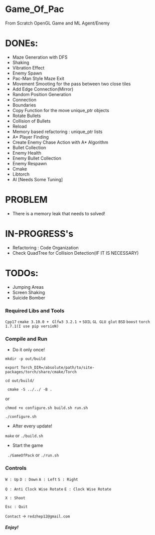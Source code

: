 # Game_Of_Pac
From Scratch OpenGL Game and ML Agent/Enemy 

# DONEs:
- Maze Generation with DFS 
- Shaking 
- Vibration Effect 
- Enemy Spawn 
- Pac-Man Style Maze Exit 
- Movement Smooting for the pass between two close tiles 
- Add Edge Connection(Mirror) 
- Random Position Generation
- Connection 
- Boundaries 
- Copy Function for the move unique_ptr objects 
- Rotate Bullets 
- Collision of Bullets 
- Reload 
- Memory based refactoring : unique_ptr lists
- A* Player Finding 
- Create Enemy Chase Action with A* Algorithm
- Bullet Collection 
- Enemy Health 
- Enemy Bullet Collection 
- Enemy Respawn 
- Cmake
- Libtorch
- AI [Needs Some Tuning]

# PROBLEM
- There is a memory leak that needs to solved!

# IN-PROGRESS's
- Refactoring : Code Organization 
- Check QuadTree for Collision Detection(IF IT IS NECESSARY)

# TODOs:
- Jumping Areas 
- Screen Shaking
- Suicide Bomber

### Required Libs and Tools
```Cpp17```
```cmake 3.10.0 + ```
```Glfw3 3.2.1 +```
```SOIL```
```GL GLU glut```
```BSD```
```boost```
```torch 1.7.1(I use pip versioN)```

### Compile and Run
- Do it only once!

``` mkdir -p out/build ```

``` export Torch_DIR=/absolute/path/to/site-packages/torch/share/cmake/Torch ```

``` cd out/build/ ```

``` cmake -S ../../ -B .```

or 

```chmod +x configure.sh build.sh run.sh```

```./configure.sh```

- After every update!

``` make ``` or ```./build.sh```

- Start the game

``` ./GameOfPack``` or ```./run.sh```

### Controls

```W : Up```
```D : Down```
```A : Left```
```S : Right```

```Q : Anti Clock Wise Rotate```
```E : Clock Wise Rotate```

```X : Shoot```

```Esc : Quit```

```Contact``` -> ```redzhep12@gmail.com```

##### Enjoy!